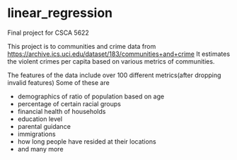 # linear_regression

Final project for CSCA 5622

This project is to communities and crime data from https://archive.ics.uci.edu/dataset/183/communities+and+crime
It estimates the violent crimes per capita based on various metrics of communities.

The features of the data include over 100 different metrics(after dropping invalid features)
Some of these are
- demographics of ratio of population based on age
- percentage of certain racial groups
- financial health of households
- education level
- parental guidance
- immigrations
- how long people have resided at their locations
- and many more
